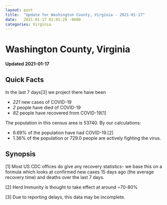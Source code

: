 ```yaml
---
layout: post
title:  "Update for Washington County, Virginia - 2021-01-17"
date:   2021-01-17 01:01:29 -0600
categories: Virginia
---
```


# Washington County, Virginia
#### Updated 2021-01-17

## Quick Facts

In the last 7 days[3] we project there have been
- *221* new cases of COVID-19
- *2* people have died of COVID-19
- *82* people have recovered from COVID-19[1]

The population in this census area is 53740. By our calculations:
- 6.69% of the population have had COVID-19.[2]
- 1.36% of the population or 729.0 people are actively fighting the virus.

## Synopsis




[1] Most US CDC offices do give any recovery statistics- we base this on a formula which looks at confirmed new cases
15 days ago (the average recovery time) and deaths over the last 7 days.

[2] Herd Immunity is thought to take effect at around ~70-80%

[3] Due to reporting delays, this data may be incomplete.
 
    